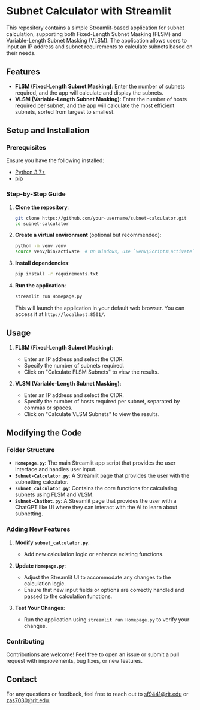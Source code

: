 # Subnet Calculator with Streamlit

This repository contains a simple Streamlit-based application for subnet calculation, supporting both Fixed-Length Subnet Masking (FLSM) and Variable-Length Subnet Masking (VLSM). The application allows users to input an IP address and subnet requirements to calculate subnets based on their needs.

## Features

- **FLSM (Fixed-Length Subnet Masking)**: Enter the number of subnets required, and the app will calculate and display the subnets.
- **VLSM (Variable-Length Subnet Masking)**: Enter the number of hosts required per subnet, and the app will calculate the most efficient subnets, sorted from largest to smallest.

## Setup and Installation

### Prerequisites

Ensure you have the following installed:

- [Python 3.7+](https://www.python.org/downloads/)
- [pip](https://pip.pypa.io/en/stable/installation/)

### Step-by-Step Guide

1. **Clone the repository**:

   ```bash
   git clone https://github.com/your-username/subnet-calculator.git
   cd subnet-calculator
   ```

2. **Create a virtual environment** (optional but recommended):

   ```bash
   python -m venv venv
   source venv/bin/activate  # On Windows, use `venv\Scripts\activate`
   ```

3. **Install dependencies**:

   ```bash
   pip install -r requirements.txt
   ```

4. **Run the application**:

   ```bash
   streamlit run Homepage.py
   ```

   This will launch the application in your default web browser. You can access it at `http://localhost:8501/`.

## Usage

1. **FLSM (Fixed-Length Subnet Masking)**:
   - Enter an IP address and select the CIDR.
   - Specify the number of subnets required.
   - Click on "Calculate FLSM Subnets" to view the results.

2. **VLSM (Variable-Length Subnet Masking)**:
   - Enter an IP address and select the CIDR.
   - Specify the number of hosts required per subnet, separated by commas or spaces.
   - Click on "Calculate VLSM Subnets" to view the results.

## Modifying the Code

### Folder Structure

- **`Homepage.py`**: The main Streamlit app script that provides the user interface and handles user input.
- **`Subnet-Calculator.py`**: A Streamlit page that provides the user with the subnetting calculator.
- **`subnet_calculator.py`**: Contains the core functions for calculating subnets using FLSM and VLSM.
- **`Subnet-Chatbot.py`**: A Streamlit page that provides the user with a ChatGPT like UI where they can interact with the AI to learn about subnetting.

### Adding New Features

1. **Modify `subnet_calculator.py`**:
   - Add new calculation logic or enhance existing functions.
   
2. **Update `Homepage.py`**:
   - Adjust the Streamlit UI to accommodate any changes to the calculation logic.
   - Ensure that new input fields or options are correctly handled and passed to the calculation functions.

3. **Test Your Changes**:
   - Run the application using `streamlit run Homepage.py` to verify your changes.

### Contributing

Contributions are welcome! Feel free to open an issue or submit a pull request with improvements, bug fixes, or new features.

## Contact

For any questions or feedback, feel free to reach out to [sf9441@rit.edu](mailto:sf9441@rit.edu) or [zas7030@rit.edu](mailto:zas7030@rit.edu).